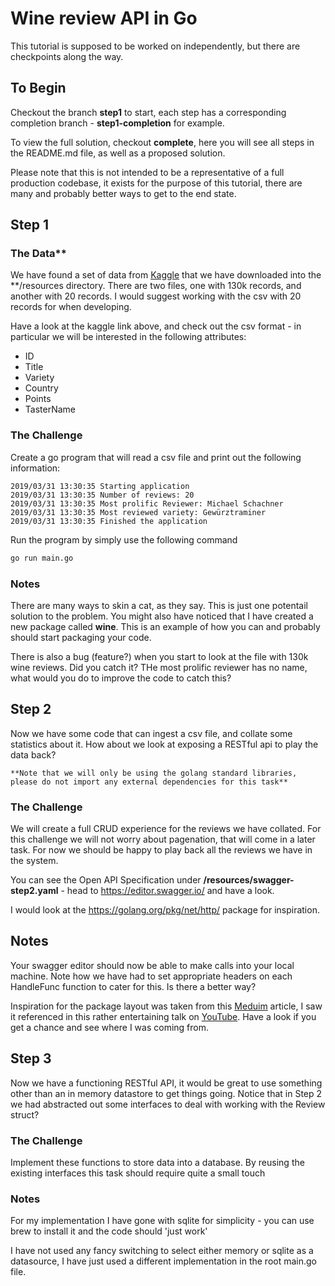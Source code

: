 # Wine review API in Go

This tutorial is supposed to be worked on independently, but there are checkpoints along the way.

## To Begin
Checkout the branch **step1** to start, each step has a corresponding completion branch -  **step1-completion** for example.

To view the full solution, checkout **complete**, here you will see all steps in the README.md file, as well as a proposed solution.

Please note that this is not intended to be a representative of a full production codebase, it exists for the purpose of this tutorial, there are many and probably better ways to get to the end state.

## Step 1

### The Data**
We have found a set of data from [Kaggle](https://www.kaggle.com/zynicide/wine-reviews#winemag-data-130k-v2.csv) that we have downloaded into the **/resources directory. There are two files, one with 130k records, and another with 20 records. I would suggest working with the csv with 20 records for when developing.

Have a look at the kaggle link above, and check out the csv format - in particular we will be interested in the following attributes:

* ID
* Title
* Variety
* Country
* Points
* TasterName

### The Challenge
Create a go program that will read a csv file and print out the following information:

```
2019/03/31 13:30:35 Starting application
2019/03/31 13:30:35 Number of reviews: 20
2019/03/31 13:30:35 Most prolific Reviewer: Michael Schachner
2019/03/31 13:30:35 Most reviewed variety: Gewürztraminer
2019/03/31 13:30:35 Finished the application
```

Run the program by simply use the following command
``` sh
go run main.go
```

### Notes

There are many ways to skin a cat, as they say. This is just one potentail solution to the problem. You might also have noticed that I have created a new package called **wine**. This is an example of how you can and probably should start packaging your code. 

There is also a bug (feature?) when you start to look at the file with 130k wine reviews. Did you catch it? THe most prolific reviewer has no name, what would you do to improve the code to catch this?

## Step 2

Now we have some code that can ingest a csv file, and collate some statistics about it. How about we look at exposing a RESTful api to play the data back?

    **Note that we will only be using the golang standard libraries, please do not import any external dependencies for this task**

### The Challenge
We will create a full CRUD experience for the reviews we have collated. For this challenge we will not worry about pagenation, that will come in a later task. For now we should be happy to play back all the reviews we have in the system.

You can see the Open API Specification under **/resources/swagger-step2.yaml** - head to https://editor.swagger.io/ and have a look.


I would look at the https://golang.org/pkg/net/http/ package for inspiration.

## Notes

Your swagger editor should now be able to make calls into your local machine. Note how we have had to set appropriate headers on each HandleFunc function to cater for this. Is there a better way? 

Inspiration for the package layout was taken from this [Meduim](https://medium.com/@benbjohnson/standard-package-layout-7cdbc8391fc1) article, I saw it referenced in this rather entertaining talk on [YouTube](https://www.youtube.com/watch?v=MzTcsI6tn-0). Have a look if you get a chance and see where I was coming from.

## Step 3

Now we have a functioning RESTful API, it would be great to use something other than an in memory datastore to get things going.
Notice that in Step 2 we had abstracted out some interfaces to deal with working with the Review struct?

### The Challenge

Implement these functions to store data into a database. By reusing the existing interfaces this task should require quite a small touch

### Notes
For my implementation I have gone with sqlite for simplicity - you can use brew to install it and the code should 'just work'

I have not used any fancy switching to select either memory or sqlite as a datasource, I have just used a different implementation in the root main.go file.


